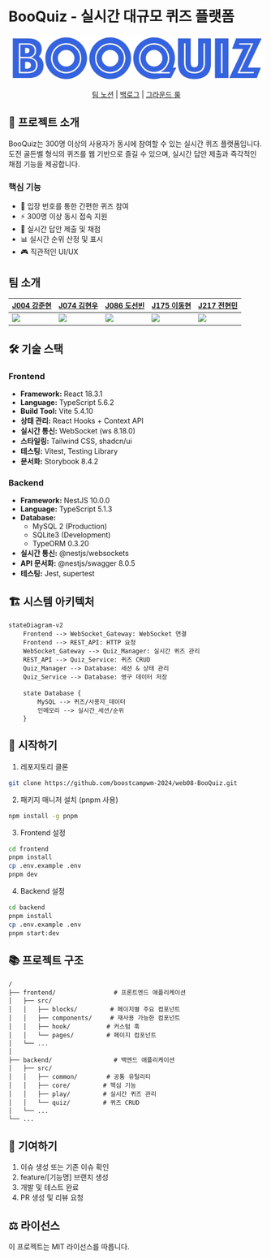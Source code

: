 # BooQuiz - 실시간 대규모 퀴즈 플랫폼

<div align="center">
  <img src="./apps/frontend/public/BooQuizLogo.png">
  
  [팀 노션](https://www.notion.so/127f1897cdf5809c8a44d54384683bc6?pvs=21) | [백로그](https://github.com/orgs/boostcampwm-2024/projects/11) | [그라운드 룰](https://github.com/boostcampwm-2024/web08-BooQuiz/wiki/%EA%B7%B8%EB%9D%BC%EC%9A%B4%EB%93%9C-%EB%A3%B0)
</div>

## 📝 프로젝트 소개

BooQuiz는 300명 이상의 사용자가 동시에 참여할 수 있는 실시간 퀴즈 플랫폼입니다. 도전 골든벨 형식의 퀴즈를 웹 기반으로 즐길 수 있으며, 실시간 답안 제출과 즉각적인 채점 기능을 제공합니다.

### 핵심 기능

-   🎯 입장 번호를 통한 간편한 퀴즈 참여
-   ⚡ 300명 이상 동시 접속 지원
-   🔄 실시간 답안 제출 및 채점
-   📊 실시간 순위 산정 및 표시
-   🎮 직관적인 UI/UX

## 팀 소개

| [J004 강준현](https://github.com/JunhyunKang)             | [J074 김현우](https://github.com/krokerdile)              | [J086 도선빈](https://github.com/typingmistake)            | [J175 이동현](https://github.com/codemario318)             | [J217 전현민](https://github.com/joyjhm)                  |
| --------------------------------------------------------- | --------------------------------------------------------- | ---------------------------------------------------------- | ---------------------------------------------------------- | --------------------------------------------------------- |
| ![](https://avatars.githubusercontent.com/u/72436328?v=4) | ![](https://avatars.githubusercontent.com/u/39644976?v=4) | ![](https://avatars.githubusercontent.com/u/102957984?v=4) | ![](https://avatars.githubusercontent.com/u/130330767?v=4) | ![](https://avatars.githubusercontent.com/u/77275989?v=4) |

## 🛠 기술 스택

### Frontend

-   **Framework:** React 18.3.1
-   **Language:** TypeScript 5.6.2
-   **Build Tool:** Vite 5.4.10
-   **상태 관리:** React Hooks + Context API
-   **실시간 통신:** WebSocket (ws 8.18.0)
-   **스타일링:** Tailwind CSS, shadcn/ui
-   **테스팅:** Vitest, Testing Library
-   **문서화:** Storybook 8.4.2

### Backend

-   **Framework:** NestJS 10.0.0
-   **Language:** TypeScript 5.1.3
-   **Database:**
    -   MySQL 2 (Production)
    -   SQLite3 (Development)
    -   TypeORM 0.3.20
-   **실시간 통신:** @nestjs/websockets
-   **API 문서화:** @nestjs/swagger 8.0.5
-   **테스팅:** Jest, supertest

## 🏗 시스템 아키텍처

```mermaid
stateDiagram-v2
    Frontend --> WebSocket_Gateway: WebSocket 연결
    Frontend --> REST_API: HTTP 요청
    WebSocket_Gateway --> Quiz_Manager: 실시간 퀴즈 관리
    REST_API --> Quiz_Service: 퀴즈 CRUD
    Quiz_Manager --> Database: 세션 & 상태 관리
    Quiz_Service --> Database: 영구 데이터 저장

    state Database {
        MySQL --> 퀴즈/사용자_데이터
        인메모리 --> 실시간_세션/순위
    }
```

## 🚀 시작하기

1. 레포지토리 클론

```bash
git clone https://github.com/boostcampwm-2024/web08-BooQuiz.git
```

2. 패키지 매니저 설치 (pnpm 사용)

```bash
npm install -g pnpm
```

3. Frontend 설정

```bash
cd frontend
pnpm install
cp .env.example .env
pnpm dev
```

4. Backend 설정

```bash
cd backend
pnpm install
cp .env.example .env
pnpm start:dev
```

## 📚 프로젝트 구조

```
/
├── frontend/                # 프론트엔드 애플리케이션
│   ├── src/
│   │   ├── blocks/         # 페이지별 주요 컴포넌트
│   │   ├── components/     # 재사용 가능한 컴포넌트
│   │   ├── hook/          # 커스텀 훅
│   │   └── pages/         # 페이지 컴포넌트
│   └── ...
│
├── backend/                 # 백엔드 애플리케이션
│   ├── src/
│   │   ├── common/        # 공통 유틸리티
│   │   ├── core/         # 핵심 기능
│   │   ├── play/         # 실시간 퀴즈 관리
│   │   └── quiz/         # 퀴즈 CRUD
│   └── ...
└── ...
```

## 🤝 기여하기

1. 이슈 생성 또는 기존 이슈 확인
2. feature/[기능명] 브랜치 생성
3. 개발 및 테스트 완료
4. PR 생성 및 리뷰 요청

## ⚖️ 라이선스

이 프로젝트는 MIT 라이선스를 따릅니다.
